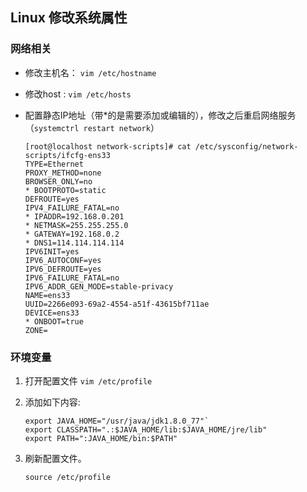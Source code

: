 ## Linux 修改系统属性 

### 网络相关 

* 修改主机名： `vim /etc/hostname`
* 修改host : `vim /etc/hosts` 
* 配置静态IP地址（带*的是需要添加或编辑的），修改之后重启网络服务（`systemctrl restart network`）

    ```
    [root@localhost network-scripts]# cat /etc/sysconfig/network-scripts/ifcfg-ens33
    TYPE=Ethernet
    PROXY_METHOD=none
    BROWSER_ONLY=no
    * BOOTPROTO=static
    DEFROUTE=yes
    IPV4_FAILURE_FATAL=no
    * IPADDR=192.168.0.201
    * NETMASK=255.255.255.0
    * GATEWAY=192.168.0.2
    * DNS1=114.114.114.114
    IPV6INIT=yes
    IPV6_AUTOCONF=yes
    IPV6_DEFROUTE=yes
    IPV6_FAILURE_FATAL=no
    IPV6_ADDR_GEN_MODE=stable-privacy
    NAME=ens33
    UUID=2266e093-69a2-4554-a51f-43615bf711ae
    DEVICE=ens33
    * ONBOOT=true
    ZONE=
    ```

### 环境变量    

1. 打开配置文件 `vim /etc/profile`
	
2. 添加如下内容: 

    ```
    export JAVA_HOME="/usr/java/jdk1.8.0_77"`
    export CLASSPATH=".:$JAVA_HOME/lib:$JAVA_HOME/jre/lib"
    export PATH=":JAVA_HOME/bin:$PATH"
    ```

3. 刷新配置文件。
	
	```
    source /etc/profile 
   ```


